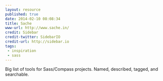 ```yaml
---
layout: resource
published: true
date: 2014-02-10 08:08:34
title: Sache
www-url: http://www.sache.in/
credit: Sidebar
credit-twitter: SidebarIO
credit-url: http://sidebar.io
tags: 
 - inspiration
 - sass
---
```


Big list of tools for Sass/Compass projects. Named, described, tagged, and searchable.
